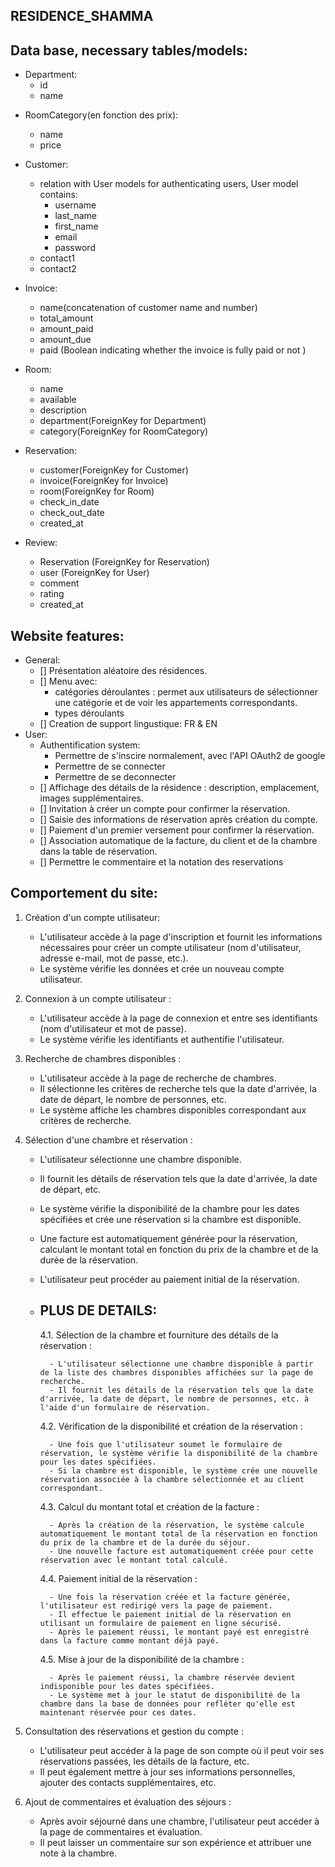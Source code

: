 ## RESIDENCE_SHAMMA

## Data base, necessary tables/models:
- Department:
    - id
    - name

<!-- - RoomType( en fonction du nombre de pieces):
    - id
    - type_name -->

- RoomCategory(en fonction des prix):
    - name
    - price

- Customer:
    - relation with User models for authenticating users, User model contains:  
        - username
        - last_name
        - first_name
        - email
        - password
    - contact1
    - contact2            

- Invoice:
    - name(concatenation of customer name and number)    
    - total_amount
    - amount_paid
    - amount_due
    - paid (Boolean indicating whether the invoice is fully paid or not )

- Room:
    - name
    - available
    - description 
    - department(ForeignKey for Department)
    - category(ForeignKey for RoomCategory)
    <!-- - room_type(ForeignKey for RoomType) -->

- Reservation:
    - customer(ForeignKey for Customer)
    - invoice(ForeignKey for Invoice)
    - room(ForeignKey for Room)
    - check_in_date
    - check_out_date
    - created_at

- Review:
    - Reservation (ForeignKey for Reservation)
    - user (ForeignKey for User) 
    - comment
    - rating
    - created_at   


##  Website features:
- General:  
    - [] Présentation aléatoire des résidences.   
    - [] Menu avec: 
        - catégories déroulantes : permet aux utilisateurs de sélectionner une catégorie et de voir les appartements correspondants.
        - types déroulants
    - [] Creation de support lingustique: FR & EN    
- User:  
    - Authentification system:
        - Permettre de s'inscire normalement, avec l'API OAuth2 de google
        - Permettre de se connecter
        - Permettre de se deconnecter
    - [] Affichage des détails de la résidence : description, emplacement, images supplémentaires.
    - [] Invitation à créer un compte pour confirmer la réservation.
    - [] Saisie des informations de réservation après création du compte.    
    - [] Paiement d'un premier versement pour confirmer la réservation.
    - [] Association automatique de la facture, du client et de la chambre dans la table de réservation.
    - [] Permettre le commentaire et la notation des reservations

## Comportement du site:  

1. Création d'un compte utilisateur:  
    - L'utilisateur accède à la page d'inscription et fournit les informations nécessaires pour créer un compte utilisateur (nom d'utilisateur, adresse e-mail, mot de passe, etc.).
    - Le système vérifie les données et crée un nouveau compte utilisateur.

2. Connexion à un compte utilisateur :

    - L'utilisateur accède à la page de connexion et entre ses identifiants (nom d'utilisateur et mot de passe).
    - Le système vérifie les identifiants et authentifie l'utilisateur.

3. Recherche de chambres disponibles :

    - L'utilisateur accède à la page de recherche de chambres.
    - Il sélectionne les critères de recherche tels que la date d'arrivée, la date de départ, le nombre de personnes, etc.
    - Le système affiche les chambres disponibles correspondant aux critères de recherche.

4. Sélection d'une chambre et réservation :

    - L'utilisateur sélectionne une chambre disponible.
    - Il fournit les détails de réservation tels que la date d'arrivée, la date de départ, etc.
    - Le système vérifie la disponibilité de la chambre pour les dates spécifiées et crée une réservation si la chambre est disponible.
    - Une facture est automatiquement générée pour la réservation, calculant le montant total en fonction du prix de la chambre et de la durée de la réservation.
    - L'utilisateur peut procéder au paiement initial de la réservation.
    - ## PLUS DE DETAILS:
        4.1. Sélection de la chambre et fourniture des détails de la réservation :

            - L'utilisateur sélectionne une chambre disponible à partir de la liste des chambres disponibles affichées sur la page de recherche.
            - Il fournit les détails de la réservation tels que la date d'arrivée, la date de départ, le nombre de personnes, etc. à l'aide d'un formulaire de réservation.

        4.2. Vérification de la disponibilité et création de la réservation :

            - Une fois que l'utilisateur soumet le formulaire de réservation, le système vérifie la disponibilité de la chambre pour les dates spécifiées.
            - Si la chambre est disponible, le système crée une nouvelle réservation associée à la chambre sélectionnée et au client correspondant.

        4.3. Calcul du montant total et création de la facture :

            - Après la création de la réservation, le système calcule automatiquement le montant total de la réservation en fonction du prix de la chambre et de la durée du séjour.
            - Une nouvelle facture est automatiquement créée pour cette réservation avec le montant total calculé.

        4.4. Paiement initial de la réservation :

            - Une fois la réservation créée et la facture générée, l'utilisateur est redirigé vers la page de paiement.
            - Il effectue le paiement initial de la réservation en utilisant un formulaire de paiement en ligne sécurisé.
            - Après le paiement réussi, le montant payé est enregistré dans la facture comme montant déjà payé.

        4.5. Mise à jour de la disponibilité de la chambre :

            - Après le paiement réussi, la chambre réservée devient indisponible pour les dates spécifiées.
            - Le système met à jour le statut de disponibilité de la chambre dans la base de données pour refléter qu'elle est maintenant réservée pour ces dates.

5. Consultation des réservations et gestion du compte :
 
    - L'utilisateur peut accéder à la page de son compte où il peut voir ses réservations passées, les détails de la facture, etc.
    - Il peut également mettre à jour ses informations personnelles, ajouter des contacts supplémentaires, etc.

6. Ajout de commentaires et évaluation des séjours :

    - Après avoir séjourné dans une chambre, l'utilisateur peut accéder à la page de commentaires et évaluation.
    - Il peut laisser un commentaire sur son expérience et attribuer une note à la chambre.